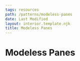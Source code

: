 ```yaml
---
tags: resources
path: /patterns/modeless-panes
date: Last Modified
layout: interior.template.njk
title: Modeless Panes
---
```


# Modeless Panes